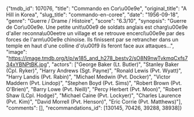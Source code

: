 {"tmdb_id": 107076, "title": "Commando en Cor\u00e9e", "original_title": "A Hill in Korea", "slug_title": "commando-en-coree", "date": "1956-09-18", "genre": "Guerre / Drame / Histoire", "score": "6.3/10", "synopsis": "Guerre de Cor\u00e9e. Une petite unit\u00e9 de soldats anglais est charg\u00e9e d'aller reconna\u00eetre un village et se retrouve encercl\u00e9e par des forces de l'arm\u00e9e chinoise. Ils finissent par se retrancher dans un temple en haut d'une colline d'o\u00f9 ils feront face aux attaques...", "image": "https://image.tmdb.org/t/p/w185_and_h278_bestv2/sO8N9nwTvkmqCxfs734xYBNPtBK.jpg", "actors": ["George Baker (Lt. Butler)", "Stanley Baker (Cpl. Ryker)", "Harry Andrews (Sgt. Payne)", "Ronald Lewis (Pvt. Wyatt)", "Harry Landis (Pvt. Rabin)", "Michael Medwin (Pvt. Docker)", "Victor Maddern (Pvt. Lindop)", "Stephen Boyd (Pvt. Sims)", "Robert Brown (Pvt. O'Brien)", "Barry Lowe (Pvt. Neill)", "Percy Herbert (Pvt. Moon)", "Robert Shaw (LCpl. Hodge)", "Michael Caine (Pvt. Lockyer)", "Charles Laurence (Pvt. Kim)", "David Morrell (Pvt. Henson)", "Eric Corrie (Pvt. Matthews)"], "comments": [], "recommandations_id": [130145, 70426, 39288, 38938]}